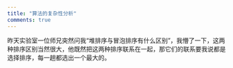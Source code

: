 ```yaml
---
title: "算法的复杂性分析"
comments: true
---
```

昨天实验室一位师兄突然问我“堆排序与冒泡排序有什么区别”，我懵了一下，这两种排序区别当然很大，他既然把这两种排序联系在一起，那它们的联系要我说都是选择排序，每一趟都选出一个最大的。

